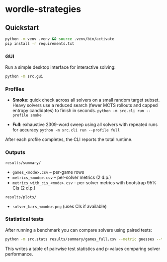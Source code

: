 # wordle-strategies

## Quickstart
```bash
python -m venv .venv && source .venv/bin/activate
pip install -r requirements.txt
```

### GUI
Run a simple desktop interface for interactive solving:

```bash
python -m src.gui
```

### Profiles
- **Smoke**: quick check across all solvers on a small random target subset. Heavy solvers use a
  reduced search (fewer MCTS rollouts and capped entropy candidates) to finish in seconds.
  `python -m src.cli run --profile smoke`

- **Full**: exhaustive 2309-word sweep using all solvers with repeated runs for accuracy
  `python -m src.cli run --profile full`

After each profile completes, the CLI reports the total runtime.

### Outputs
`results/summary/`
- `games_<mode>.csv` – per-game rows
- `metrics_<mode>.csv` – per-solver metrics (2 d.p.)
- `metrics_with_cis_<mode>.csv` – per-solver metrics with bootstrap 95% CIs (2 d.p.)

`results/plots/`
- `solver_bars_<mode>.png` (uses CIs if available)

### Statistical tests
After running a benchmark you can compare solvers using paired tests:

```bash
python -m src.stats results/summary/games_full.csv --metric guesses --test wilcoxon
```
This writes a table of pairwise test statistics and p-values comparing solver performance.

